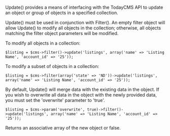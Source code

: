 Update() provides a means of interfacing with the TodayCMS API to update an object or group of objects in a specified collection.

Update() must be used in conjunction with Filter(). An empty filter object will allow Update() to modify all objects in the collection; otherwise, all objects matching the filter object parameters will be modified.

To modify all objects in a collection:

	$listing = $cms->filter()->update('listings', array('name' => 'Listing Name', 'account_id' => '25'));

To modify a subset of objects in a collection:
	
	$listing = $cms->filter(array('state' => 'ND'))->update('listings', array('name' => 'Listing Name', 'account_id' => '25'));

By default, Update() will merge data with the existing data in the object. If you wish to overwrite all data in the object with the newly provided data, you must set the 'overwrite' parameter to 'true'.

	$listing = $cms->param('overwrite', true)->filter()->update('listings', array('name' => 'Listing Name', 'account_id' => '25'));

Returns an associative array of the new object or false.